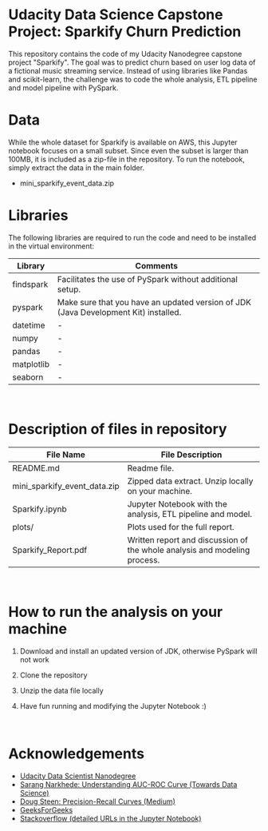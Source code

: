 # Udacity Data Science Capstone Project: Sparkify Churn Prediction

This repository contains the code of my Udacity Nanodegree capstone project "Sparkify". The goal was to predict churn based on user log data of a fictional music streaming service. Instead of using libraries like Pandas and scikit-learn, the challenge was to code the whole analysis, ETL pipeline and model pipeline with PySpark.


# Data

While the whole dataset for Sparkify is available on AWS, this Jupyter notebook focuses on a small subset. Since even the subset is larger than 100MB, it is included as a zip-file in the repository. To run the notebook, simply extract the data in the main folder.

- mini_sparkify_event_data.zip


# Libraries

The following libraries are required to run the code and need to be installed in the virtual environment:

Library	  				    | Comments
-------------				    | -------------
findspark				    | Facilitates the use of PySpark without additional setup.
pyspark 				    | Make sure that you have an updated version of JDK (Java Development Kit) installed.
datetime                                    | -
numpy                                       | -
pandas                                      | -
matplotlib                                  | -
seaborn                                     | -




<br>


# Description of files in repository

File Name	  			                | File Description
-------------				            | -------------
README.md				                | Readme file.
mini_sparkify_event_data.zip 		    | Zipped data extract. Unzip locally on your machine.
Sparkify.ipynb                          | Jupyter Notebook with the analysis, ETL pipeline and model.
plots/                                  | Plots used for the full report.
Sparkify_Report.pdf                     | Written report and discussion of the whole analysis and modeling process.


<br>


# How to run the analysis on your machine

1. Download and install an updated version of JDK, otherwise PySpark will not work

2. Clone the repository

3. Unzip the data file locally
        
4. Have fun running and modifying the Jupyter Notebook :)

<br>

# Acknowledgements

- [Udacity Data Scientist Nanodegree](https://www.udacity.com/enrollment/nd025/4.4.17)
- [Sarang Narkhede: Understanding AUC-ROC Curve (Towards Data Science)](https://towardsdatascience.com/understanding-auc-roc-curve-68b2303cc9c5)
- [Doug Steen: Precision-Recall Curves (Medium)](https://medium.com/@douglaspsteen/precision-recall-curves-d32e5b290248)
- [GeeksForGeeks](https://medium.com/@douglaspsteen/precision-recall-curves-d32e5b290248)
- [Stackoverflow (detailed URLs in the Jupyter Notebook)](https://stackoverflow.com/)

